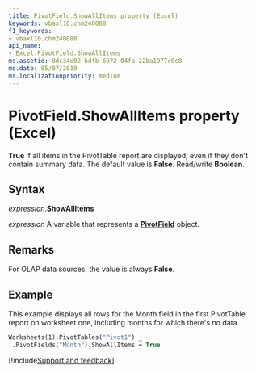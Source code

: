 ```yaml
---
title: PivotField.ShowAllItems property (Excel)
keywords: vbaxl10.chm240088
f1_keywords:
- vbaxl10.chm240088
api_name:
- Excel.PivotField.ShowAllItems
ms.assetid: 8dc34e02-bdfb-6972-04fa-22ba1977c0c8
ms.date: 05/07/2019
ms.localizationpriority: medium
---
```



# PivotField.ShowAllItems property (Excel)

**True** if all items in the PivotTable report are displayed, even if they don't contain summary data. The default value is **False**. Read/write **Boolean**.


## Syntax

_expression_.**ShowAllItems**

_expression_ A variable that represents a **[PivotField](Excel.PivotField.md)** object.


## Remarks

For OLAP data sources, the value is always **False**.


## Example

This example displays all rows for the Month field in the first PivotTable report on worksheet one, including months for which there's no data.

```vb
Worksheets(1).PivotTables("Pivot1") _ 
 .PivotFields("Month").ShowAllItems = True
```




[!include[Support and feedback](~/includes/feedback-boilerplate.md)]

